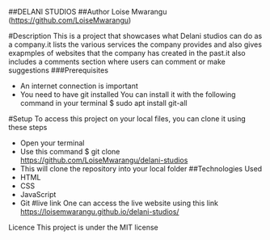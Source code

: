 ##DELANI STUDIOS
##Author
Loise Mwarangu (https://github.com/LoiseMwarangu)

#Description
This is a project that showcases what Delani studios can do as a company.it lists the various services the company provides and also gives exapmples of websites that the company has created in the past.it also includes a comments section where users can comment or make suggestions
###Prerequisites
* An internet connection is important
* You need to have git installed You can install it with the following command in your terminal $ sudo apt install git-all

#Setup
To access this project on your local files, you can clone it using these steps
* Open your terminal
* Use this command $ git clone https://github.com/LoiseMwarangu/delani-studios
* This will clone the repository into your local folder
##Technologies Used
* HTML
* CSS
* JavaScript
* Git
#live link
One can access the live website using this link  https://loisemwarangu.github.io/delani-studios/

Licence
This project is under the MIT license
